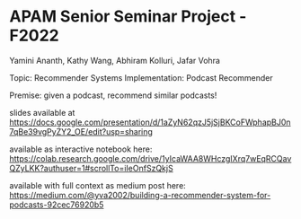 # APAM Senior Seminar Project - F2022
Yamini Ananth, Kathy Wang, Abhiram Kolluri, Jafar Vohra

Topic: Recommender Systems
Implementation: Podcast Recommender

Premise: given a podcast, recommend similar podcasts!

slides available at https://docs.google.com/presentation/d/1aZyN62qzJ5jSjBKCoFWphapBJ0n7qBe39vgPyZY2_OE/edit?usp=sharing

available as interactive notebook here: https://colab.research.google.com/drive/1yIcaWAA8WHczgIXrq7wEqRCQavQZyLKK?authuser=1#scrollTo=iIeOnfSzQkjS

available with full context as medium post here: https://medium.com/@yva2002/building-a-recommender-system-for-podcasts-92cec76920b5
